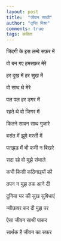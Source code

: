 ```yaml
---
layout: post
title:  "जीवन साथी"
author: "तृप्ति मिश्रा"
comments: true
tags: कविता
---
```


जिंदगी के इस लम्बे सफ़र में

वो बन  गए हमसफ़र मेरे 

हर दुख में हर सुख में

वो साथ थे मेरे

पल पल हर डगर में

रहते थे वो जिगर में

कितने सावन साथ गुजारे

बसंत में झूमे  मस्ती में

पतझड़ में भी कभी न बिखरे

सदा रहे वो मुझे संभाले

कभी किसी कठिनाइयों की 

तपन न मुझ तक आने दी

दुनिया भर की सुख सुविधाएं

न्यौछावर कर दी मुझ पर

ऐसा जीवन साथी पाकर

सार्थक है जीवन का सफर
